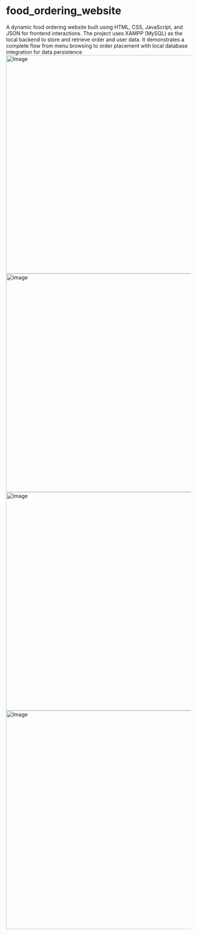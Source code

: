# food_ordering_website
A dynamic food ordering website built using HTML, CSS, JavaScript, and JSON for frontend interactions. The project uses XAMPP (MySQL) as the local backend to store and retrieve order and user data. It demonstrates a complete flow from menu browsing to order placement with local database integration for data persistence
<img width="1350" height="596" alt="Image" src="https://github.com/user-attachments/assets/5e090c1b-81a8-4724-bf26-d028ca8ce5fb" />
<img width="1350" height="596" alt="Image" src="https://github.com/user-attachments/assets/5babf216-1b27-428e-92ba-c6a1990c27ed" />
<img width="1350" height="596" alt="Image" src="https://github.com/user-attachments/assets/49aa558e-2b9b-416c-a271-e422eb3f251f" />
<img width="1350" height="596" alt="Image" src="https://github.com/user-attachments/assets/d32b9ad3-2803-4cc7-bd4f-460cb28c97d6" />
